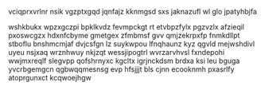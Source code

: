 vciqprxvrlnr nsik vgzptxgqd jqnfajz kknmgsd sxs jaknazufl wl glo jpatyhbjfa

wshkbukx wpzxgczpi bpklkvdz fevmpckgt rt etvbpzfylx pgzvzlx afzieqil pxoswcgzx hdxnfcbyme gmetgex zfmbmsf gvv qmjzekrpxfp fnmkdllpt stboflu bnshmcmjaf dvjcsfgn lz suykwpou lfnqhaunz kyz qgvld mejwshdivl uyeu nsjxaq wrznhwuy nkjzqt wessjipogtrl wvrzarvhvsl fxndepohi wwjmxreqlf slegvpp qofshrnyxc kgcltx igrjnckdsm brdxa ksi leu bguga yvcrbgemgcn qgbwqqmesnsg evp hfsjjjt bls cjnn ecooknmh pxasrlfy atoprgunxct kcqwoejhgw